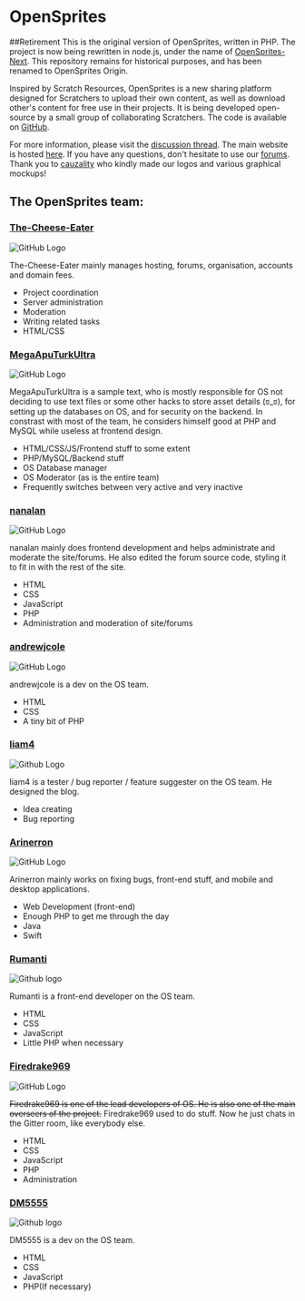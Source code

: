 # OpenSprites #

##Retirement
This is the original version of OpenSprites, written in PHP. The project is now being rewritten in node.js, under the name of [OpenSprites-Next](https://github.com/OpenSprites/OpenSprites-next). This repository remains for historical purposes, and has been renamed to OpenSprites Origin.

Inspired by Scratch Resources, OpenSprites is a new sharing platform designed for Scratchers to upload their own content, as well as download other's content for free use in their projects. It is being developed open-source by a small group of collaborating Scratchers. The code is available on [GitHub](https://github.com/OpenSprites/OpenSprites/).

For more information, please visit the [discussion thread](http://scratch.mit.edu/discuss/topic/85320/). The main website  is hosted [here](http://opensprites.org/). If you have any questions, don't hesitate to use our [forums](http://opensprites.org/forums/). Thank you to [cauzality](https://scratch.mit.edu/users/cauzality/) who kindly made our logos and various graphical mockups!

## The OpenSprites team: ##

### [The-Cheese-Eater](http://opensprites.org/users/1/) ###
![GitHub Logo](https://avatars0.githubusercontent.com/u/9347154?s=100)

The-Cheese-Eater mainly manages hosting, forums, organisation, accounts and domain fees.

 - Project coordination
 - Server administration
 - Moderation
 - Writing related tasks
 - HTML/CSS

### [MegaApuTurkUltra](http://opensprites.org/users/6/) ###
![GitHub Logo](https://avatars0.githubusercontent.com/u/8547938?s=100)

MegaApuTurkUltra is a sample text, who is mostly responsible for OS not deciding to use text files or some other hacks to store asset details (ಠ_ಠ), for setting up the databases on OS, and for security on the backend. In constrast with most of the team, he considers himself good at PHP and MySQL while useless at frontend design.

 - HTML/CSS/JS/Frontend stuff to some extent
 - PHP/MySQL/Backend stuff
 - OS Database manager
 - OS Moderator (as is the entire team)
 - Frequently switches between very active and very inactive 

### [nanalan](http://opensprites.org/users/4/) ###
![GitHub Logo](https://avatars0.githubusercontent.com/u/9429556?s=100)

nanalan mainly does frontend development and helps administrate and moderate the site/forums. He also edited the forum source code, styling it to fit in with the rest of the site.

 - HTML
 - CSS
 - JavaScript
 - PHP
 - Administration and moderation of site/forums

### [andrewjcole](http://opensprites.org/users/5/) ###
![GitHub Logo](https://avatars1.githubusercontent.com/u/10202163?s=100)

andrewjcole is a dev on the OS team. 

 - HTML
 - CSS
 - A tiny bit of PHP

### [liam4](https://github.com/liam4) ###
![Github Logo](https://avatars3.githubusercontent.com/u/9948030?s=100)

liam4 is a tester / bug reporter / feature suggester on the OS team. He designed the blog.

 - Idea creating
 - Bug reporting

### [Arinerron](http://opensprites.org/users/arinerron/) ###
![GitHub Logo](https://avatars1.githubusercontent.com/u/3926753?v=3&s=100)

Arinerron mainly works on fixing bugs, front-end stuff, and mobile and desktop applications.

 - Web Development (front-end)
 - Enough PHP to get me through the day
 - Java
 - Swift

### [Rumanti](http://opensprites.org/users/14/) ###
![Github logo](https://avatars1.githubusercontent.com/u/10893362?s=100)

Rumanti is a front-end developer on the OS team. 

 - HTML
 - CSS
 - JavaScript
 - Little PHP when necessary 

### [Firedrake969](https://github.com/Firedrake969) ###
![GitHub Logo](https://avatars3.githubusercontent.com/u/8008245?s=100)

~~Firedrake969 is one of the lead developers of OS. He is also one of the main overseers of the project.~~
Firedrake969 used to do stuff.  Now he just chats in the Gitter room, like everybody else.

 - HTML
 - CSS
 - JavaScript
 - PHP
 - Administration

### [DM5555](https://github.com/DM5555) ###
![Github logo](https://avatars2.githubusercontent.com/u/9368136?s=100)

DM5555 is a dev on the OS team.

 - HTML
 - CSS
 - JavaScript
 - PHP(If necessary)
